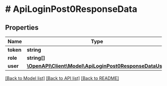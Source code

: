 # # ApiLoginPost0ResponseData

## Properties

Name | Type | Description | Notes
------------ | ------------- | ------------- | -------------
**token** | **string** |  |
**role** | **string[]** |  |
**user** | [**\OpenAPI\Client\Model\ApiLoginPost0ResponseDataUser**](ApiLoginPost0ResponseDataUser.md) |  |

[[Back to Model list]](../../README.md#models) [[Back to API list]](../../README.md#endpoints) [[Back to README]](../../README.md)
